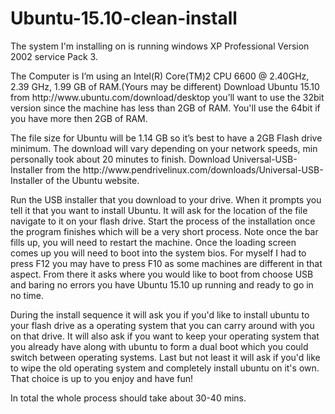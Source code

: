 # Ubuntu-15.10-clean-install
<p>The system I'm installing on is running windows XP Professional Version 2002 service Pack 3.
<p>The Computer is I’m using an Intel(R) Core(TM)2 CPU 6600 @ 2.40GHz, 2.39 GHz, 1.99 GB of RAM.(Yours may be different)
	Download Ubuntu 15.10 from http://www.ubuntu.com/download/desktop you’ll want to use the 32bit version since the machine has less than 2GB of RAM. You'll use the 64bit if you have more then 2GB of RAM.</p>
<p>The file size for Ubuntu will be 1.14 GB so it’s best to have a 2GB Flash drive minimum. The download will vary depending on your network speeds, min personally took about 20 minutes to finish. 
	Download Universal-USB-Installer from the http://www.pendrivelinux.com/downloads/Universal-USB-Installer of the Ubuntu website.</p> 
<p>Run the USB installer that you download to your drive. When it prompts you tell it that you want to install Ubuntu. It will ask for the location of the file navigate to it on your flash drive.
	Start the process of the installation once the program finishes which will be a very short process. Note once the bar fills up, you will need to restart the machine. Once the loading screen comes up you will need to boot into the system bios. For myself I had to press F12 you may have to press F10 as some machines are different in that aspect. 
	From there it asks where you would like to boot from choose USB and baring no errors you have Ubuntu 15.10 up running and ready to go in no time.</p>
<p>During the install sequence it will ask you if you'd like to install ubuntu to your flash drive as a operating system that you can carry around with you on that drive. It will also ask if you want to keep your operating system that you already have along with ubuntu to form a dual boot which you could switch between operating systems. Last but not least it will ask if you'd like to wipe the old operating system and completely install ubuntu on it's own. That choice is up to you enjoy and have fun!</p>	
<p>In total the whole process should take about 30-40 mins.</p>
